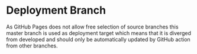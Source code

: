# Deployment Branch

As GitHub Pages does not allow free selection of source branches this master branch is used as deployment target
which means that it is diverged from developed and should only be automatically updated by GitHub action from other branches.
